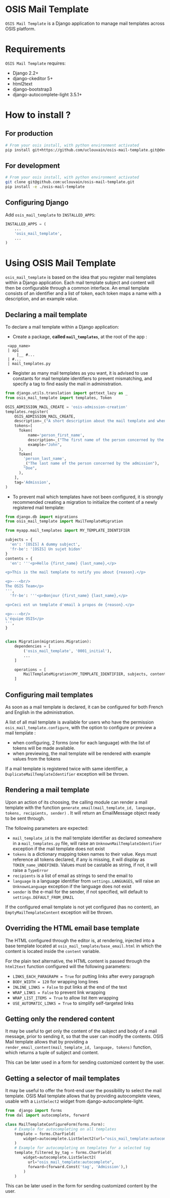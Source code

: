 OSIS Mail Template
==================

`OSIS Mail Template` is a Django application to manage mail templates across
OSIS platform.

Requirements
============

`OSIS Mail Template` requires:
  * Django 2.2+
  * django-ckeditor 5+
  * html2text
  * django-bootstrap3
  * django-autocomplete-light 3.5.1+


How to install ?
================

## For production

```bash
# From your osis install, with python environment activated
pip install git+https://github.com/uclouvain/osis-mail-template.git@dev#egg=osis_mail_template
```

## For development

```bash
# From your osis install, with python environment activated
git clone git@github.com:uclouvain/osis-mail-template.git
pip install -e ./osis-mail-template
```


Configuring Django
------------------

Add `osis_mail_template` to `INSTALLED_APPS`:

```python
INSTALLED_APPS = (
    ...
    'osis_mail_template',
    ...
)
```

Using OSIS Mail Template
========================

`osis_mail_template` is based on the idea that you register mail templates
within a Django application. Each mail template subject and content will then be
configurable through a common interface. An email template consists of an
identifier and a list of token, each token maps a name with a description, and
an example value.

Declaring a mail template
-------------------------

To declare a mail template within a Django application:

* Create a package, **called `mail_templates`**, at the root of the app :

```
 <app_name>
 | api
     |__ #...
 | #...
 | mail_templates.py
```

* Register as many mail templates as you want, it is advised to use constants
  for mail template identifiers to prevent mismatching, and specify a tag to
  find easily the mail in administration. 

```python
from django.utils.translation import gettext_lazy as _
from osis_mail_template import templates, Token

OSIS_ADMISSION_MAIL_CREATE = 'osis-admission-creation'
templates.register(
    OSIS_ADMISSION_MAIL_CREATE,
    description=_("A short description about the mail template and when it is sent"),
    tokens=[
      Token(
          name='person_first_name',
          description=_("The first name of the person concerned by the admission"),
          example="John",
      ),
      Token(
        'person_last_name',
        _("The last name of the person concerned by the admission"),
        "Doe",
      ),
    ],
    tag='Admission',
)
```

* To prevent mail which templates have not been configured, it is strongly recommended creating a migration to initialize the content of a newly registered mail template:

```python
from django.db import migrations
from osis_mail_template import MailTemplateMigration

from myapp.mail_templates import MY_TEMPLATE_IDENTIFIER

subjects = {
  'en': '[OSIS] A dummy subject',
  'fr-be': '[OSIS] Un sujet bidon'
}
contents = {
  'en': '''<p>Hello {first_name} {last_name},</p>

<p>This is the mail template to notify you about {reason}.</p>

<p>---<br/>
The OSIS Team</p>
''',
  'fr-be': '''<p>Bonjour {first_name} {last_name},</p>

<p>Ceci est un template d'email à propos de {reason}.</p>

<p>---<br/>
L'équipe OSIS</p>
''',
}


class Migration(migrations.Migration):
    dependencies = [
        ('osis_mail_template', '0001_initial'),
        ...
    ]

    operations = [
        MailTemplateMigration(MY_TEMPLATE_IDENTIFIER, subjects, contents)
    ]
```

Configuring mail templates
--------------------------

As soon as a mail template is declared, it can be configured for both French and
English in the administration.

A list of all mail template is available for users who have the
permission `osis_mail_template.configure`, with the option to configure or preview a
mail template :

* when configuring, 2 forms (one for each language) with the list of tokens will
  be made available.
* when previewing, the mail template will be rendered with example values from
  the tokens

If a mail template is registered twice with same identifier, a
`DuplicateMailTemplateIdentifier` exception will be thrown.


Rendering a mail template
-------------------------

Upon an action of its choosing, the calling module can render a mail template
with the function `generate_email(mail_template_id, language, tokens, recipients, sender)`
. It will return an EmailMessage object ready to be sent through.

The following parameters are expected:

* `mail_template_id` is the mail template identifier as declared somewhere in
  a `mail_templates.py` file, will raise an `UnknownMailTemplateIdentifier`
  exception if the mail template does not exist
* `tokens` is a dictionary mapping token names to their value. Keys must
  reference all tokens declared, if any is missing, it will display as
  `TOKEN_name_UNDEFINED`. Values must be castable as string, if not,
  it will raise a `TypeError`
* `recipients` is a list of email as strings to send the email to
* `language` is a language identifier from `settings.LANGUAGES`, will raise
  an `UnknownLanguage` exception if the language does not exist
* `sender` is the e-mail for the sender, if not specified, will default
  to `settings.DEFAULT_FROM_EMAIL`

If the configured email template is not yet configured (has no content),
an `EmptyMailTemplateContent` exception will be thrown.

Overriding the HTML email base template
---------------------------------------

The HTML configured through the editor is, at rendering, injected into a base
template located at `osis_mail_template/base_email.html` in which the content is
located inside the `content` variable.

For the plain text alternative, the HTML content is passed through
the `html2text` function configured will the following parameters:

* `LINKS_EACH_PARAGRAPH = True` for putting links after every paragraph
* `BODY_WIDTH = 120` for wrapping long lines
* `INLINE_LINKS = False` to put links at the end of the text
* `WRAP_LINKS = False` to prevent link wrapping
* `WRAP_LIST_ITEMS = True` to allow list item wrapping
* `USE_AUTOMATIC_LINKS = True` to simplify self-targeted links

Getting only the rendered content
---------------------------------

It may be useful to get only the content of the subject and body of a mail
message, prior to sending it, so that the user can modify the contents. OSIS
Mail template allows that by providing
a `render_email_content(mail_template_id, language, tokens)` function, which returns a
tuple of subject and content.

This can be later used in a form for sending customized content by the user.

Getting a selector of mail templates
------------------------------------

It may be useful to offer the front-end user the possibility to select the mail template.
OSIS Mail template allows that by providing autocomplete views, usable with a
`ListSelect2` widget from django-autocomplete-light.

```python
from  django import forms
from dal import autocomplete, forward

class MailTemplateConfigureForm(forms.Form):
    # Example for autocompleting on all templates
    template = forms.CharField(
        widget=autocomplete.ListSelect2(url="osis_mail_template:autocomplete")
    )
    # Example for autocompleting on templates for a selected tag
    template_filtered_by_tag = forms.CharField(
        widget=autocomplete.ListSelect2(
          url="osis_mail_template:autocomplete",
          forward=(forward.Const('tag', 'Admission'),)
        )
    )
```

This can be later used in the form for sending customized content by the user.

